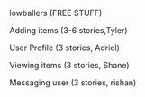 lowballers (FREE STUFF)

Adding items (3-6 stories,Tyler)

User Profile (3 stories, Adriel)

Viewing items (3 stories, Shane)

Messaging user (3 stories, rishan)

